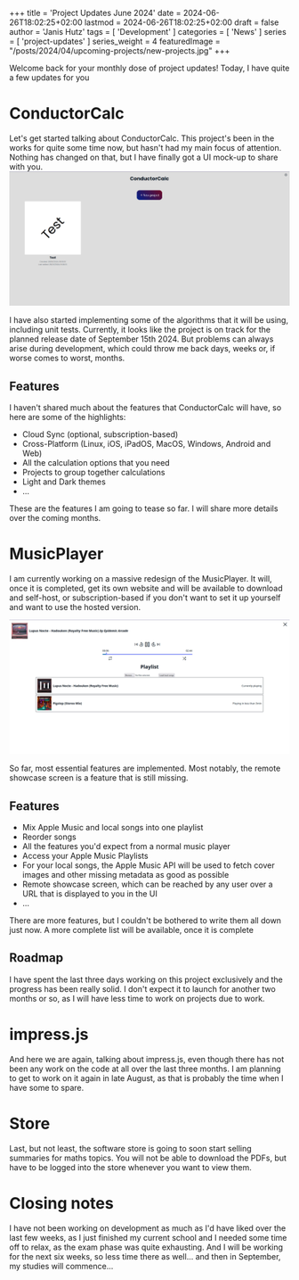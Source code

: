 +++
title = 'Project Updates June 2024'
date = 2024-06-26T18:02:25+02:00
lastmod = 2024-06-26T18:02:25+02:00
draft = false
author = 'Janis Hutz'
tags = [ 'Development' ]
categories = [ 'News' ]
series = [ 'project-updates' ]
series_weight = 4
featuredImage = "/posts/2024/04/upcoming-projects/new-projects.jpg"
+++

Welcome back for your monthly dose of project updates! Today, I have quite a few updates for you

# ConductorCalc
Let's get started talking about ConductorCalc. This project's been in the works for quite some time now, but hasn't had my main focus of attention. Nothing has changed on that, but I have finally got a UI mock-up to share with you.
![ConductorCalc UI Mockup](./conductorcalc.jpg)

I have also started implementing some of the algorithms that it will be using, including unit tests. Currently, it looks like the project is on track for the planned release date of September 15th 2024. But problems can always arise during development, which could throw me back days, weeks or, if worse comes to worst, months.

## Features
I haven't shared much about the features that ConductorCalc will have, so here are some of the highlights:
- Cloud Sync (optional, subscription-based)
- Cross-Platform (Linux, iOS, iPadOS, MacOS, Windows, Android and Web)
- All the calculation options that you need
- Projects to group together calculations
- Light and Dark themes
- ...

These are the features I am going to tease so far. I will share more details over the coming months.


# MusicPlayer
I am currently working on a massive redesign of the MusicPlayer. It will, once it is completed, get its own website and will be available to download and self-host, or subscription-based if you don't want to set it up yourself and want to use the hosted version.

![MusicPlayer UI](./musicplayer.jpg)

So far, most essential features are implemented. Most notably, the remote showcase screen is a feature that is still missing.

## Features
- Mix Apple Music and local songs into one playlist
- Reorder songs
- All the features you'd expect from a normal music player
- Access your Apple Music Playlists
- For your local songs, the Apple Music API will be used to fetch cover images and other missing metadata as good as possible
- Remote showcase screen, which can be reached by any user over a URL that is displayed to you in the UI
- ...

There are more features, but I couldn't be bothered to write them all down just now. A more complete list will be available, once it is complete

## Roadmap
I have spent the last three days working on this project exclusively and the progress has been really solid. I don't expect it to launch for another two months or so, as I will have less time to work on projects due to work. 


# impress.js
And here we are again, talking about impress.js, even though there has not been any work on the code at all over the last three months. I am planning to get to work on it again in late August, as that is probably the time when I have some to spare.


# Store
Last, but not least, the software store is going to soon start selling summaries for maths topics. You will not be able to download the PDFs, but have to be logged into the store whenever you want to view them.


# Closing notes
I have not been working on development as much as I'd have liked over the last few weeks, as I just finished my current school and I needed some time off to relax, as the exam phase was quite exhausting. And I will be working for the next six weeks, so less time there as well... and then in September, my studies will commence...